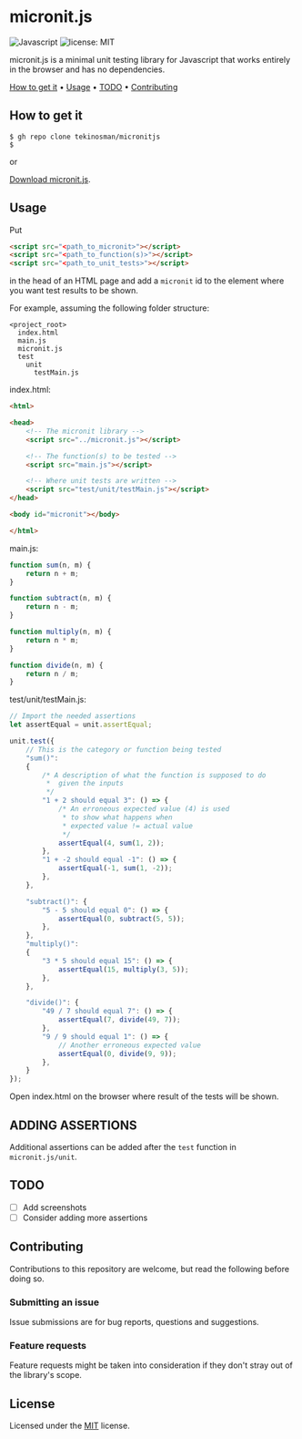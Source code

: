 # micronit.js

![Javascript](https://img.shields.io/badge/Javascript-blue)
![license: MIT](https://img.shields.io/github/license/tekinosman/micronitjs)

micronit.js is a minimal unit testing library for Javascript that works entirely in the browser and has no dependencies.

[How to get it](#how-to-get-it) • [Usage](#usage) • [TODO](#todo) • [Contributing](#contributing)

## How to get it

```console
$ gh repo clone tekinosman/micronitjs
$
```

or

[Download micronit.js](https://raw.githubusercontent.com/tekinosman/micronitjs/main/micronit.js).

## Usage

Put

```html
<script src="<path_to_micronit>"></script>
<script src="<path_to_function(s)>"></script>
<script src="<path_to_unit_tests>"></script>
```

in the head of an HTML page and add a `micronit` id to the element where you want test results to be shown.

For example, assuming the following folder structure:

    <project_root>
      index.html
      main.js
      micronit.js
      test
        unit
          testMain.js

index.html:

```html
<html>

<head>
    <!-- The micronit library -->
    <script src="../micronit.js"></script>

    <!-- The function(s) to be tested -->
    <script src="main.js"></script>

    <!-- Where unit tests are written -->
    <script src="test/unit/testMain.js"></script>
</head>

<body id="micronit"></body>

</html>
```

main.js:

```javascript
function sum(n, m) {
    return n + m;
}

function subtract(n, m) {
    return n - m;
}

function multiply(n, m) {
    return n * m;
}

function divide(n, m) {
    return n / m;
}
```

test/unit/testMain.js:

```javascript
// Import the needed assertions
let assertEqual = unit.assertEqual;

unit.test({
    // This is the category or function being tested
    "sum()":
    {
        /* A description of what the function is supposed to do
         *  given the inputs
         */
        "1 + 2 should equal 3": () => {
            /* An erroneous expected value (4) is used
             * to show what happens when
             * expected value != actual value
             */
            assertEqual(4, sum(1, 2));
        },
        "1 + -2 should equal -1": () => {
            assertEqual(-1, sum(1, -2));
        },
    },

    "subtract()": {
        "5 - 5 should equal 0": () => {
            assertEqual(0, subtract(5, 5));
        },
    },
    "multiply()":
    {
        "3 * 5 should equal 15": () => {
            assertEqual(15, multiply(3, 5));
        },
    },

    "divide()": {
        "49 / 7 should equal 7": () => {
            assertEqual(7, divide(49, 7));
        },
        "9 / 9 should equal 1": () => {
            // Another erroneous expected value
            assertEqual(0, divide(9, 9));
        },
    }
});
```

Open index.html on the browser where result of the tests will be shown.

## ADDING ASSERTIONS

Additional assertions can be added after the `test` function in `micronit.js/unit`.

## TODO

- [ ] Add screenshots
- [ ] Consider adding more assertions

## Contributing

Contributions to this repository are welcome, but read the following before doing so.

### Submitting an issue

Issue submissions are for bug reports, questions and suggestions.

### Feature requests

Feature requests might be taken into consideration if they don't stray out of the library's scope.

## License

Licensed under the [MIT](LICENSE) license.
